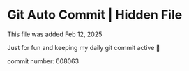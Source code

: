 # Git Auto Commit | Hidden File

This file was added Feb 12, 2025

Just for fun and keeping my daily git commit active 🤪

commit number: 608063
